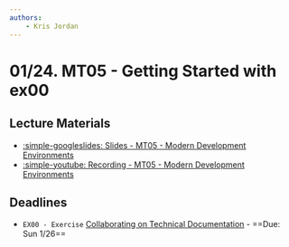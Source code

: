 ```yaml
---
authors:
    - Kris Jordan
---
```


# 01/24. MT05 - Getting Started with ex00

## Lecture Materials

* [:simple-googleslides: Slides - MT05 - Modern Development Environments](https://docs.google.com/presentation/d/13qFHGoO3bPGgDipn34AkRVIqkz7f4riH7tPrqHF4FeQ/edit?usp=sharing)
* [:simple-youtube: Recording - MT05 - Modern Development Environments](https://youtube.com/live/-OTXXkUuo_M?feature=share)

## Deadlines

* `EX00 - Exercise` [Collaborating on Technical Documentation](../resources/MkDocs/ex00.md) - ==Due: Sun 1/26==